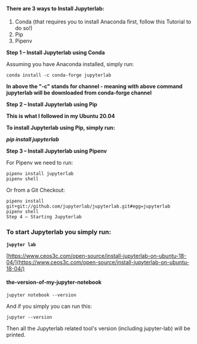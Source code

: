 #### There are 3 ways to Install Jupyterlab:

1. Conda (that requires you to install Anaconda first, follow this Tutorial to do so!)
2. Pip
3. Pipenv

**Step 1 – Install Jupyterlab using Conda**

Assuming you have Anaconda installed, simply run:

`conda install -c conda-forge jupyterlab`

**In above the "-c" stands for channel - meaning with above command jupyterlab will be downloaded from conda-forge channel**

**Step 2 – Install Jupyterlab using Pip**

**This is what I followed in my Ubuntu 20.04**

**To install Jupyterlab using Pip, simply run:**

_**pip install jupyterlab**_

**Step 3 – Install Jupyterlab using Pipenv**

For Pipenv we need to run:

```
pipenv install jupyterlab
pipenv shell

```

Or from a Git Checkout:

```
pipenv install git+git://github.com/jupyterlab/jupyterlab.git#egg=jupyterlab
pipenv shell
Step 4 – Starting Jupyterlab

```

### To start Jupyterlab you simply run:

**`jupyter lab`**

[https://www.ceos3c.com/open-source/install-jupyterlab-on-ubuntu-18-04/](https://www.ceos3c.com/open-source/install-jupyterlab-on-ubuntu-18-04/)

#### the-version-of-my-jupyter-notebook

```
jupyter notebook --version
```

And if you simply you can run this:

`jupyter --version`

Then all the Jupyterlab related tool's version (including jupyter-lab) will be printed.
